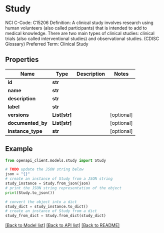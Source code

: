 # Study

NCI C-Code: C15206 Definition: A clinical study involves research using human volunteers (also called participants) that is intended to add to medical knowledge. There are two main types of clinical studies: clinical trials (also called interventional studies) and observational studies. (CDISC Glossary) Preferred Term: Clinical Study

## Properties

Name | Type | Description | Notes
------------ | ------------- | ------------- | -------------
**id** | **str** |  | 
**name** | **str** |  | 
**description** | **str** |  | 
**label** | **str** |  | 
**versions** | **List[str]** |  | [optional] 
**documented_by** | **List[str]** |  | [optional] 
**instance_type** | **str** |  | [optional] 

## Example

```python
from openapi_client.models.study import Study

# TODO update the JSON string below
json = "{}"
# create an instance of Study from a JSON string
study_instance = Study.from_json(json)
# print the JSON string representation of the object
print(Study.to_json())

# convert the object into a dict
study_dict = study_instance.to_dict()
# create an instance of Study from a dict
study_from_dict = Study.from_dict(study_dict)
```
[[Back to Model list]](../README.md#documentation-for-models) [[Back to API list]](../README.md#documentation-for-api-endpoints) [[Back to README]](../README.md)


